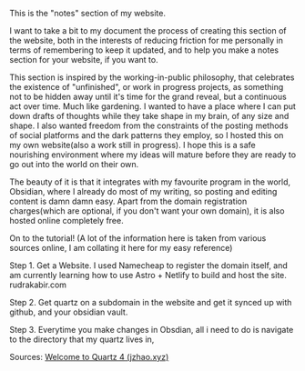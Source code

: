 This is the "notes" section of my website. 

I want to take a bit to my document the process of creating this section of the website, both in the interests of reducing friction for me personally in terms of remembering to keep it updated, and to help you make a notes section for your website, if you want to.

This section is inspired by the working-in-public philosophy, that celebrates the existence of "unfinished", or work in progress projects, as something not to be hidden away until it's time for the grand reveal, but a continuous act over time. Much like gardening. I wanted to have a place where I can put down drafts of thoughts while they take shape in my brain, of any size and shape. I also wanted freedom from the constraints of the posting methods of social platforms and the dark patterns they employ, so I hosted this on my own website(also a work still in progress). I hope this is a safe nourishing environment where my ideas will mature before they are ready to go out into the world on their own.

The beauty of it is that it integrates with my favourite program in the world, Obsidian, where I already do most of my writing, so posting and editing content is damn damn easy. Apart from the domain registration charges(which are optional, if you don't want your own domain), it is also hosted online completely free.

On to the tutorial!
(A lot of the information here is taken from various sources online, I am collating it here for my easy reference)

Step 1. Get a Website. I used Namecheap to register the domain itself, and am currently learning how to use Astro + Netlify to build and host the site. rudrakabir.com

Step 2. Get quartz on a subdomain in the website and get it synced up with github, and your obsidian vault. 

Step 3. Everytime you make changes in Obsdian, all i need to do is navigate to the directory that my quartz lives in, 

Sources:
[Welcome to Quartz 4 (jzhao.xyz)](https://quartz.jzhao.xyz/)

